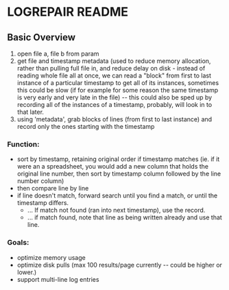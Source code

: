 # LOGREPAIR README


## Basic Overview

1. open file a, file b from param
2. get file and timestamp metadata (used to reduce memory allocation, rather than pulling full file in, and reduce delay on disk - instead of reading whole file all at once, we can read a "block" from first to last instance of a particular timestamp to get all of its instances, sometimes this could be slow (if for example for some reason the same timestamp is very early and very late in the file) -- this could also be sped up by recording all of the instances of a timestamp, probably, will look in to that later.
3. using 'metadata', grab blocks of lines (from first to last instance) and record only the ones starting with the timestamp

### Function: 

* sort by timestamp, retaining original order if timestamp matches (ie. if it were an a spreadsheet, you would add a new column that holds the original line number, then sort by timestamp column followed by the line number column)
* then compare line by line
* if line doesn't match, forward search until you find a match, or until the timestamp differs.
    * ... If match not found (ran into next timestamp), use the record.
    * ... if match found, note that line as being written already and use that line.

### Goals:

* optimize memory usage
* optimize disk pulls (max 100 results/page currently -- could be higher or lower.)
* support multi-line log entries
